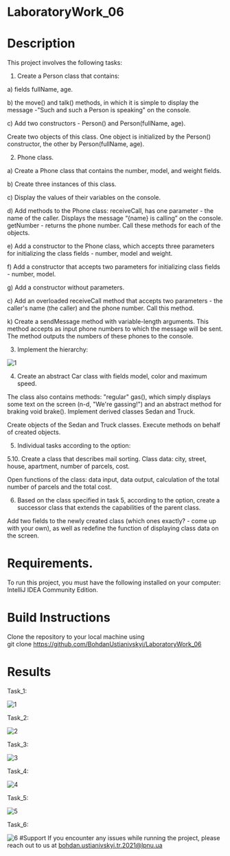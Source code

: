 # LaboratoryWork_06
# Description
This project involves the following tasks:

1. Create a Person class that contains:

a) fields fullName, age.

b) the move() and talk() methods, in which it is simple to display the message -"Such and such a Person is speaking" on the console.

c) Add two constructors - Person() and Person(fullName, age).

Create two objects of this class. One object is initialized by the Person() constructor, the other by Person(fullName, age).

2. Phone class.

a) Create a Phone class that contains the number, model, and weight fields.

b) Create three instances of this class.

c) Display the values of their variables on the console.

d) Add methods to the Phone class: receiveCall, has one parameter - the name of the caller. Displays the message “{name} is calling” on the console. getNumber - returns the phone number. Call these methods for each of the objects.

e) Add a constructor to the Phone class, which accepts three parameters for initializing the class fields - number, model and weight.

f) Add a constructor that accepts two parameters for initializing class fields - number, model.

g) Add a constructor without parameters.

c) Add an overloaded receiveCall method that accepts two parameters - the caller's name (the caller) and the phone number. Call this method.

k) Create a sendMessage method with variable-length arguments. This method accepts as input phone numbers to which the message will be sent. The method outputs the numbers of these phones to the console.

3. Implement the hierarchy: 

![1](https://github.com/BohdanUstianivskyi/LaboratoryWork_06/assets/132481363/b7f4a530-1524-478d-bd7e-f965734af29c)

4. Create an abstract Car class with fields model, color and maximum speed.

The class also contains methods: "regular" gas(), which simply displays some text on the screen (n-d, "We're gassing!") and an abstract method for braking void brake().
Implement derived classes Sedan and Truck.

Create objects of the Sedan and Truck classes. Execute methods on behalf of created objects.

5. Individual tasks according to the option:

5.10. Create a class that describes mail sorting. Class data: city, street, house, apartment, number of parcels, cost. 

Open functions of the class: data input, data output, calculation of the total number of parcels and the total cost.

6. Based on the class specified in task 5, according to the option, create a successor class that extends the capabilities of the parent class.

Add two fields to the newly created class (which ones exactly? - come up with your own), as well as redefine the function of displaying class data on the screen.

# Requirements.
To run this project, you must have the following installed on your computer: IntelliJ IDEA Community Edition.

# Build Instructions
Clone the repository to your local machine using <br>
git clone https://github.com/BohdanUstianivskyi/LaboratoryWork_06

# Results

Task_1: <br>

![1](https://github.com/BohdanUstianivskyi/LaboratoryWork_06/assets/132481363/f83871ed-e8f6-4f5c-8442-c96a25e82677)

Task_2: <br>

![2](https://github.com/BohdanUstianivskyi/LaboratoryWork_06/assets/132481363/c63b6d78-5bf5-46b5-be05-d43da58a5206)

Task_3: <br>

![3](https://github.com/BohdanUstianivskyi/LaboratoryWork_06/assets/132481363/23fcd1d6-66dd-4ca3-9254-363b4613d582)

Task_4: <br>

![4](https://github.com/BohdanUstianivskyi/LaboratoryWork_06/assets/132481363/600f716d-c12b-4750-9ead-cd4c8262ba1e)

Task_5: <br>

![5](https://github.com/BohdanUstianivskyi/LaboratoryWork_06/assets/132481363/223e9c24-3faf-4beb-a469-a343c555e7be)

Task_6: <br>

![6](https://github.com/BohdanUstianivskyi/LaboratoryWork_06/assets/132481363/dfcf1f7c-5a8e-4567-b854-68fe6d8d2117)
#Support
If you encounter any issues while running the project, please reach out to us at bohdan.ustianivskyi.tr.2021@lpnu.ua
